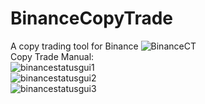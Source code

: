 # BinanceCopyTrade
A copy trading tool for Binance
![BinanceCT](https://i.imgur.com/5Up2ApR.jpg)
<br>
Copy Trade Manual:<br>
![binancestatusgui1](https://i.imgur.com/kKMHVDY.jpg)<br>
![binancestatusgui2](https://i.imgur.com/uTfyiXe.jpg)<br>
![binancestatusgui3](https://i.imgur.com/3IQ22uY.jpg)<br>
